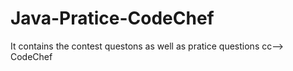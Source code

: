 # Java-Pratice-CodeChef
It contains the contest questons as well as pratice questions
cc--> CodeChef
